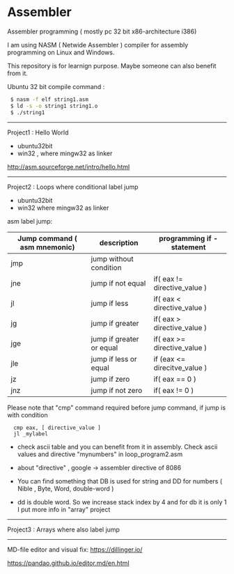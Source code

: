 # Assembler
Assembler programming ( mostly pc 32 bit x86-architecture i386)


I am using NASM ( Netwide Assembler ) compiler for assembly programming on Linux and Windows.

This repository is for learnign purpose. Maybe someone can also benefit from it.


Ubuntu 32 bit compile command  : 
```sh
 $ nasm -f elf string1.asm
 $ ld -s -o string1 string1.o
 $ ./string1
```
------------------------------------------   

Project1 : Hello World 
  - ubuntu32bit  
  - win32 , where mingw32 as linker

http://asm.sourceforge.net/intro/hello.html

------------------------------------------

Project2 : Loops where conditional label jump
  - ubuntu32bit
  - win32 where mingw32 as linker

 asm label jump:


| Jump command ( asm mnemonic)  | description | programming if - statement |
| ----------------------------- | ------------- |----------------------------|
| jmp                           | jump without condition | 		     |  
| jne  				| jump if not equal  | if( eax != directive_value ) |
| jl             | jump if less |      if( eax < directive_value )  |
| jg | jump if greater |     		if( eax > directive_value )  | 
| jge | jump if greater or equal |  	if( eax >= directive_value ) |
| jle | jump if less or equal |  	if (eax <= direcitve_value ) | 
| jz | jump if zero |       		if( eax == 0 ) |
 | jnz | jump if not zero |   		if( eax != 0 ) |



 Please note that "cmp" command required before jump command, if jump is with condition

```
  cmp eax, [ directive_value ]
  jl _mylabel
```

 - check ascii table and you can benefit from it in assembly. Check ascii values and directive "mynumbers" in loop_program2.asm

 - about "directive" , google -> assembler directive of 8086
 
 
 - You can find something that DB is used for string and DD for numbers
 ( Nible , Byte, Word, double-word )
 - dd is double word. So we increase stack index by 4 and for db it is only 1
 I put more info in "array" project

 ------------------------------------------

Project3 : Arrays where also label jump 
 


------------------------------------------

MD-file editor and visual fix:
https://dillinger.io/

https://pandao.github.io/editor.md/en.html


